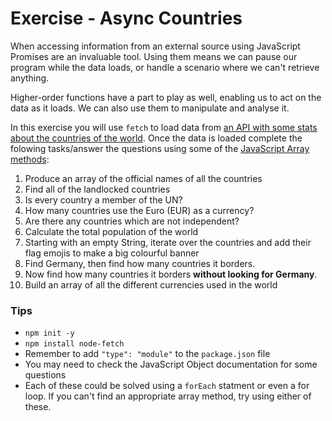 # Exercise - Async Countries

When accessing information from an external source using JavaScript Promises are an invaluable tool. Using them means we can pause our program while the data loads, or handle a scenario where we can't retrieve anything.

Higher-order functions have a part to play as well, enabling us to act on the data as it loads. We can also use them to manipulate and analyse it.

In this exercise you will use `fetch` to load data from [an API with some stats about the countries of the world](https://restcountries.com/v3.1/all). Once the data is loaded complete the folowing tasks/answer the questions using some of the [JavaScript Array methods](https://developer.mozilla.org/en-US/docs/Web/JavaScript/Reference/Global_Objects/Array):

1. Produce an array of the official names of all the countries
2. Find all of the landlocked countries
3. Is every country a member of the UN?
4. How many countries use the Euro (EUR) as a currency?
5. Are there any countries which are not independent?
6. Calculate the total population of the world
7. Starting with an empty String, iterate over the countries and add their flag emojis to make a big colourful banner
8. Find Germany, then find how many countries it borders.
9. Now find how many countries it borders **without looking for Germany**.
10. Build an array of all the different currencies used in the world

### Tips

- `npm init -y`
- `npm install node-fetch`
- Remember to add `"type": "module"` to the `package.json` file
- You may need to check the JavaScript Object documentation for some questions
- Each of these could be solved using a `forEach` statment or even a for loop. If you can't find an appropriate array method, try using either of these.